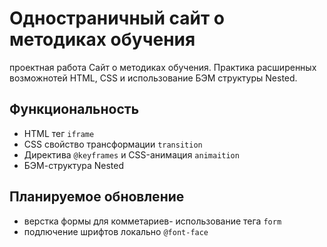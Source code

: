 # Одностраничный сайт о методиках обучения
проектная работа Сайт о методиках обучения. Практика расширенных возможнотей HTML, CSS и использование БЭМ структуры Nested.
## Функциональность

+  HTML тег `iframe`
+ CSS свойство трансформации `transition`
+  Директива `@keyframes`
и  CSS-анимация `animaition`
+ БЭМ-структура Nested

## Планируемое обновление

+ верстка формы для комметариев- использование тега `form`
+ подлючение шрифтов локально `@font-face`
